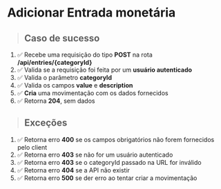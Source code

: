 # Adicionar Entrada monetária

> ## Caso de sucesso

1. ✅ Recebe uma requisição do tipo **POST** na rota **/api/entries/{categoryId}**
2. ✅ Valida se a requisição foi feita por um **usuário autenticado**
3. ✅ Valida o parâmetro **categoryId**
4. ✅ Valida os campos **value** e **description**
5. ✅ **Cria** uma movimentação com os dados fornecidos
6. ✅ Retorna **204**, sem dados

> ## Exceções

1. ✅ Retorna erro **400** se os campos obrigatórios não forem fornecidos pelo client
2. ✅ Retorna erro **403** se não for um usuário autenticado
3. ✅ Retorna erro **403** se o categoryId passado na URL for inválido
4. ✅ Retorna erro **404** se a API não existir
5. ✅ Retorna erro **500** se der erro ao tentar criar a movimentação
